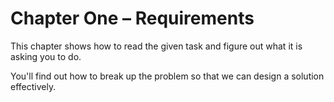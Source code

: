 # Chapter One – Requirements

This chapter shows how to read the given task and
figure out what it is asking you to do.

You'll find out how to break up the problem
so that we can design a solution effectively.
